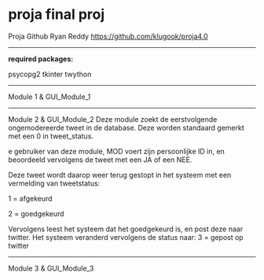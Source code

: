 # proja final proj
Proja Github Ryan Reddy
https://github.com/klugook/proja4.0

-------------------------------------------
**required packages:**

psycopg2
tkinter
twython

-------------------------------------------

Module 1 & GUI_Module_1 



-------------------------------------------

Module 2 & GUI_Module_2
Deze module zoekt de eerstvolgende ongemodereerde tweet in de database.
Deze worden standaard gemerkt met een 0 in tweet_status.

e gebruiker van deze module, 
MOD voert zijn persoonlijke ID in, 
en beoordeeld vervolgens de tweet met een JA of een NEE.

Deze tweet wordt daarop weer terug gestopt in het systeem met een vermelding van tweetstatus:

1 = afgekeurd

2 = goedgekeurd

Vervolgens leest het systeem dat het goedgekeurd is, en post deze naar twitter. 
Het systeem veranderd vervolgens de status naar:
3 = gepost op twitter

-------------------------------------------

Module 3 & GUI_Module_3